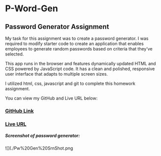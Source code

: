 # P-Word-Gen

## Password Generator Assignment

My task for this assignment was to create a password generator. I was required to modify starter code to create an application that enables employees to generate random passwords based on criteria that they’ve selected. 

This app runs in the browser and features dynamically updated HTML and CSS powered by JavaScript code. It has a clean and polished, responsive user interface that adapts to multiple screen sizes.

I utilized html, css, javascript and git to complete this homework assignment. 

You can view my GitHub and Live URL below:
### [GitHub Link](https://github.com/mduhart82/p-word-gen) 
### [Live URL](https://mduhart82.github.io/p-word-gen/)



##### Screenshot of password generator:
![](./Pw%20Gen%20SrnShot.png